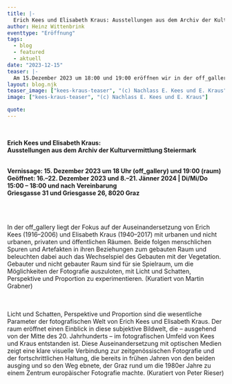 ```yaml
---
title: |-
  Erich Kees und Elisabeth Kraus: Ausstellungen aus dem Archiv der Kulturvermittlung Steiermark
author: Heinz Wittenbrink
eventtype: "Eröffnung"
tags:
  - blog
  - featured
  - aktuell
date: "2023-12-15"
teaser: |-
  Am 15.Dezember 2023 um 18:00 und 19:00 eröffnen wir in der off_gallery und im raum (Griesgasse 26) zwei Ausstellungen zu Erich Kees und Elisabeth Kraus.
layout: blog.njk
teaser_image: ["kees-kraus-teaser", "(c) Nachlass E. Kees und E. Kraus"]
image: ["kees-kraus-teaser", "(c) Nachlass E. Kees und E. Kraus"]

quote:
---
```


</br>

**Erich Kees und Elisabeth Kraus:**
</br>
**Ausstellungen aus dem Archiv der Kulturvermittlung Steiermark**
</br>
</br>

**Vernissage: 15. Dezember 2023 um 18 Uhr (off_gallery) und 19:00 (raum)**
</br>
**Geöffnet: 16.–22. Dezember 2023 und 8.–21. Jänner 2024 | Di/Mi/Do 15:00 – 18:00 und nach Vereinbarung**
</br>
**Griesgasse 31 und Griesgasse 26, 8020 Graz**


</br>
</br>

In der off_gallery liegt der Fokus auf der Auseinandersetzung von Erich Kees
(1916–2006) und Elisabeth Kraus (1940–2017) mit urbanen und nicht urbanen, privaten und öffentlichen Räumen. Beide folgen menschlichen Spuren und Artefakten in ihren Beziehungen zum gebauten Raum und beleuchten dabei auch das Wechselspiel des Gebauten mit der Vegetation. Gebauter und nicht gebauter Raum sind für sie Spielraum, um die Möglichkeiten der Fotografie auszuloten, mit Licht und Schatten, Perspektive und Proportion zu experimentieren. (Kuratiert von Martin Grabner)

</br>
</br>
Licht und Schatten, Perspektive und Proportion sind die wesentliche Parameter
der fotografischen Welt von Erich Kees und Elisabeth Kraus. Der raum eröffnet einen Einblick in diese subjektive Bildwelt, die – ausgehend von der Mitte des 20. Jahrhunderts – im fotografischen Umfeld von Kees und Kraus entstanden ist. Diese Auseinandersetzung mit optischen Medien zeigt eine klare visuelle Verbindung zur zeitgenössischen Fotografie und der fortschrittlichen Haltung, die bereits in frühen Jahren von den beiden ausging und so den Weg ebnete,
der Graz rund um die 1980er Jahre zu einem Zentrum europäischer Fotografie
machte. (Kuratiert von Peter Rieser)
